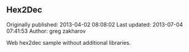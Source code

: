 ## Hex2Dec

Originally published: 2013-04-02 08:08:02
Last updated: 2013-07-04 07:41:53
Author: greg zakharov

Web hex2dec sample without additional libraries.